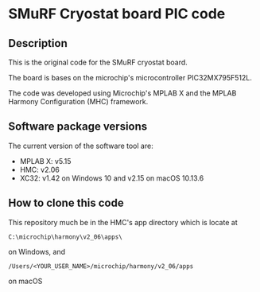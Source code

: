 # SMuRF Cryostat board PIC code

## Description

This is the original code for the SMuRF cryostat board.

The board is bases on the microchip's microcontroller PIC32MX795F512L.

The code was developed using Microchip's MPLAB X and the MPLAB Harmony Configuration (MHC) framework.

## Software package versions

The current version of the software tool are:
- MPLAB X: v5.15
- HMC: v2.06
- XC32: v1.42 on Windows 10 and v2.15 on macOS 10.13.6

## How to clone this code

This repository much be in the HMC's app directory which is locate at


```
C:\microchip\harmony\v2_06\apps\
```

on Windows, and

```
/Users/<YOUR_USER_NAME>/microchip/harmony/v2_06/apps
```

on macOS